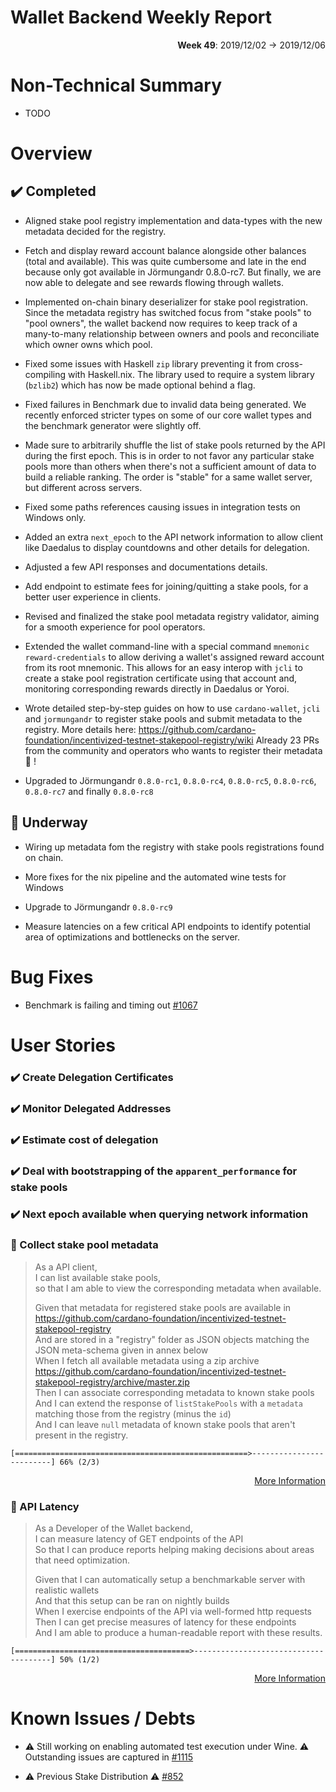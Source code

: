 # Wallet Backend Weekly Report

<p align="right">
  <strong>Week 49</strong>: 2019/12/02 → 2019/12/06
</p>

# Non-Technical Summary

- TODO

# Overview

## :heavy_check_mark: Completed

- Aligned stake pool registry implementation and data-types with the new metadata
  decided for the registry. 

- Fetch and display reward account balance alongside other balances (total and available).
  This was quite cumbersome and late in the end because only got available in Jörmungandr 0.8.0-rc7.
  But finally, we are now able to delegate and see rewards flowing through wallets.

- Implemented on-chain binary deserializer for stake pool registration. Since the metadata
  registry has switched focus from "stake pools" to "pool owners", the wallet backend now
  requires to keep track of a many-to-many relationship between owners and pools and 
  reconciliate which owner owns which pool.

- Fixed some issues with Haskell `zip` library preventing it from cross-compiling with Haskell.nix.
  The library used to require a system library (`bzlib2`) which has now be made optional behind a 
  flag.

- Fixed failures in Benchmark due to invalid data being generated. We recently enforced stricter 
  types on some of our core wallet types and the benchmark generator were slightly off.

- Made sure to arbitrarily shuffle the list of stake pools returned by the API during the first
  epoch. This is in order to not favor any particular stake pools more than others when there's not
  a sufficient amount of data to build a reliable ranking. The order is "stable" for a same wallet
  server, but different across servers. 

- Fixed some paths references causing issues in integration tests on Windows only.

- Added an extra `next_epoch` to the API network information to allow client like Daedalus to 
  display countdowns and other details for delegation.

- Adjusted a few API responses and documentations details.

- Add endpoint to estimate fees for joining/quitting a stake pools, for a better user experience
  in clients.

- Revised and finalized the stake pool metadata registry validator, aiming for a smooth experience
  for pool operators. 

- Extended the wallet command-line with a special command `mnemonic reward-credentials` to allow 
  deriving a wallet's assigned reward account from its root mnemonic. This allows for an easy interop
  with `jcli` to create a stake pool registration certificate using that account and, monitoring 
  corresponding rewards directly in Daedalus or Yoroi.

- Wrote detailed step-by-step guides on how to use `cardano-wallet`, `jcli` and `jormungandr` to register
  stake pools and submit metadata to the registry. More details here: https://github.com/cardano-foundation/incentivized-testnet-stakepool-registry/wiki
  Already 23 PRs from the community and operators who wants to register their metadata :tada: !

- Upgraded to Jörmungandr `0.8.0-rc1`, `0.8.0-rc4`, `0.8.0-rc5`, `0.8.0-rc6`, `0.8.0-rc7` and finally `0.8.0-rc8`

## :construction: Underway

- Wiring up metadata fom the registry with stake pools registrations found on chain.

- More fixes for the nix pipeline and the automated wine tests for Windows

- Upgrade to Jörmungandr `0.8.0-rc9`

- Measure latencies on a few critical API endpoints to identify potential area of optimizations
  and bottlenecks on the server.

# Bug Fixes

- Benchmark is failing and timing out [#1067](https://github.com/input-output-hk/cardano-wallet/issues/1067)

# User Stories

### :heavy_check_mark: Create Delegation Certificates

### :heavy_check_mark: Monitor Delegated Addresses

### :heavy_check_mark: Estimate cost of delegation

### :heavy_check_mark: Deal with bootstrapping of the `apparent_performance` for stake pools

### :heavy_check_mark: Next epoch available when querying network information

### :hammer: Collect stake pool metadata

> As a API client,  
> I can list available stake pools,  
> so that I am able to view the corresponding metadata when available.  
> 
> Given that metadata for registered stake pools are available in https://github.com/cardano-foundation/incentivized-testnet-stakepool-registry  
> And are stored in a "registry" folder as JSON objects matching the JSON meta-schema given in annex below  
> When I fetch all available metadata using a zip archive https://github.com/cardano-foundation/incentivized-testnet-stakepool-registry/archive/master.zip  
> Then I can associate corresponding metadata to known stake pools  
> And I can extend the response of `listStakePools` with a `metadata` matching those from the registry (minus the `id`)  
> And I can leave `null` metadata of known stake pools that aren't present in the registry.  

```
[====================================================>-------------------------] 66% (2/3)
```

<p align="right">
  <a target="_blank" href="https://github.com/input-output-hk/cardano-wallet/milestone/34">More Information</a>
</p>

### :hammer: API Latency

> As a Developer of the Wallet backend,  
> I can measure latency of GET endpoints of the API  
> So that I can produce reports helping making decisions about areas that need optimization.  
> 
> Given that I can automatically setup a benchmarkable server with realistic wallets  
> And that this setup can be ran on nightly builds  
> When I exercise endpoints of the API via well-formed http requests  
> Then I can get precise measures of latency for these endpoints  
> And I am able to produce a human-readable report with these results.   

```
[=======================================>--------------------------------------] 50% (1/2)
```

<p align="right">
  <a target="_blank" href="https://github.com/input-output-hk/cardano-wallet/milestone/37">More Information</a>
</p>


# Known Issues / Debts

- :warning: Still working on enabling automated test execution under Wine. :warning: 
  Outstanding issues are captured in [#1115](https://github.com/input-output-hk/jormungandr/issues/1115)

- :warning: Previous Stake Distribution :warning: [#852](https://github.com/input-output-hk/jormungandr/issues/852)
